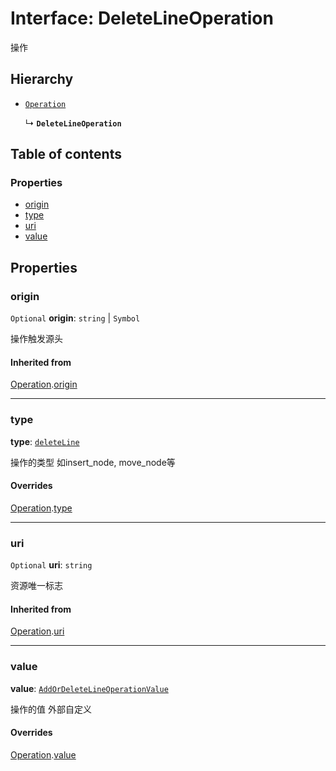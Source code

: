 # Interface: DeleteLineOperation

操作

## Hierarchy

* [`Operation`](/en/auto-docs/free-layout-editor/interfaces/Operation.md)

  ↳ **`DeleteLineOperation`**

## Table of contents

### Properties

* [origin](/en/auto-docs/free-layout-editor/interfaces/DeleteLineOperation.md#origin)
* [type](/en/auto-docs/free-layout-editor/interfaces/DeleteLineOperation.md#type)
* [uri](/en/auto-docs/free-layout-editor/interfaces/DeleteLineOperation.md#uri)
* [value](/en/auto-docs/free-layout-editor/interfaces/DeleteLineOperation.md#value)

## Properties

### origin

`Optional` **origin**: `string` | `Symbol`

操作触发源头

#### Inherited from

[Operation](/en/auto-docs/free-layout-editor/interfaces/Operation.md).[origin](/en/auto-docs/free-layout-editor/interfaces/Operation.md#origin)

***

### type

**type**: [`deleteLine`](/en/auto-docs/free-layout-editor/enums/FreeOperationType.md#deleteline)

操作的类型 如insert\_node, move\_node等

#### Overrides

[Operation](/en/auto-docs/free-layout-editor/interfaces/Operation.md).[type](/en/auto-docs/free-layout-editor/interfaces/Operation.md#type)

***

### uri

`Optional` **uri**: `string`

资源唯一标志

#### Inherited from

[Operation](/en/auto-docs/free-layout-editor/interfaces/Operation.md).[uri](/en/auto-docs/free-layout-editor/interfaces/Operation.md#uri)

***

### value

**value**: [`AddOrDeleteLineOperationValue`](/en/auto-docs/free-layout-editor/interfaces/AddOrDeleteLineOperationValue.md)

操作的值 外部自定义

#### Overrides

[Operation](/en/auto-docs/free-layout-editor/interfaces/Operation.md).[value](/en/auto-docs/free-layout-editor/interfaces/Operation.md#value)
